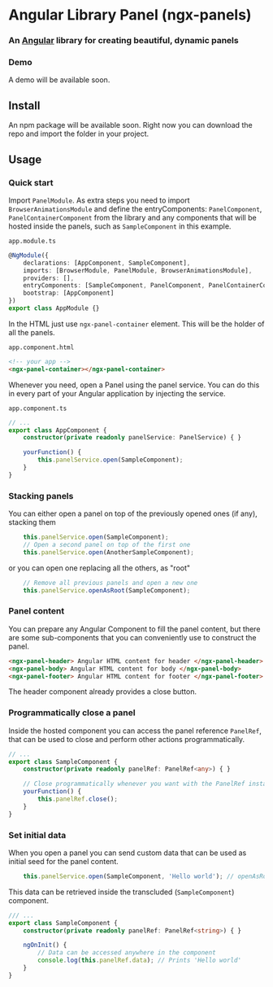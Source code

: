 # Angular Library Panel (ngx-panels)
### An [Angular](https://angular.io/) library for creating beautiful, dynamic panels

### Demo
A demo will be available soon.

## Install
An npm package will be available soon. Right now you can download the repo and import the folder in your project.

## Usage

### Quick start
Import `PanelModule`.
As extra steps you need to import `BrowserAnimationsModule` and define the entryComponents: `PanelComponent`, `PanelContainerComponent` from the library and any components that will be hosted inside the panels, such as `SampleComponent` in this example.

`app.module.ts`
```typescript
@NgModule({
    declarations: [AppComponent, SampleComponent],
    imports: [BrowserModule, PanelModule, BrowserAnimationsModule],
    providers: [],
    entryComponents: [SampleComponent, PanelComponent, PanelContainerComponent],
    bootstrap: [AppComponent]
})
export class AppModule {}
```

In the HTML just use `ngx-panel-container` element. This will be the holder of all the panels.

`app.component.html`
```html
<!-- your app -->
<ngx-panel-container></ngx-panel-container>
```

Whenever you need, open a Panel using the panel service. You can do this in every part of your Angular application by injecting the service.

`app.component.ts`
```typescript
// ...
export class AppComponent {
    constructor(private readonly panelService: PanelService) { }

    yourFunction() {
        this.panelService.open(SampleComponent);
    }
}
```

### Stacking panels
You can either open a panel on top of the previously opened ones (if any), stacking them
```typescript
    this.panelService.open(SampleComponent);
    // Open a second panel on top of the first one
    this.panelService.open(AnotherSampleComponent);
```

or you can open one replacing all the others, as "root"
```typescript
    // Remove all previous panels and open a new one
    this.panelService.openAsRoot(SampleComponent);
```

### Panel content
You can prepare any Angular Component to fill the panel content, but there are some sub-components that you can conveniently use to construct the panel.
```html
<ngx-panel-header> Angular HTML content for header </ngx-panel-header>
<ngx-panel-body> Angular HTML content for body </ngx-panel-body>
<ngx-panel-footer> Angular HTML content for footer </ngx-panel-footer>
```
The header component already provides a close button.

### Programmatically close a panel
Inside the hosted component you can access the panel reference `PanelRef`, that can be used to close and perform other actions programmatically.
```typescript
// ...
export class SampleComponent {
    constructor(private readonly panelRef: PanelRef<any>) { }

    // Close programmatically whenever you want with the PanelRef instance
    yourFunction() {
        this.panelRef.close();
    }
}
```

### Set initial data
When you open a panel you can send custom data that can be used as initial seed for the panel content.
```typescript
    this.panelService.open(SampleComponent, 'Hello world'); // openAsRoot offers the same possibility
```
This data can be retrieved inside the transcluded (`SampleComponent`) component.
```typescript
/// ...
export class SampleComponent {
    constructor(private readonly panelRef: PanelRef<string>) { }

    ngOnInit() {
        // Data can be accessed anywhere in the component
        console.log(this.panelRef.data); // Prints 'Hello world'
    }
}
```
